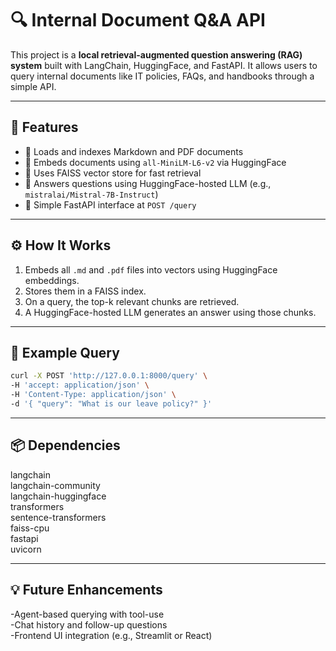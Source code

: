 # 🔍 Internal Document Q&A API

This project is a **local retrieval-augmented question answering (RAG) system** built with LangChain, HuggingFace, and FastAPI. It allows users to query internal documents like IT policies, FAQs, and handbooks through a simple API.

---

## 🚀 Features

- 📂 Loads and indexes Markdown and PDF documents
- 🧠 Embeds documents using `all-MiniLM-L6-v2` via HuggingFace
- 🔎 Uses FAISS vector store for fast retrieval
- 💬 Answers questions using HuggingFace-hosted LLM (e.g., `mistralai/Mistral-7B-Instruct`)
- 🧪 Simple FastAPI interface at `POST /query`

---


## ⚙️ How It Works

1. Embeds all `.md` and `.pdf` files into vectors using HuggingFace embeddings.
2. Stores them in a FAISS index.
3. On a query, the top-k relevant chunks are retrieved.
4. A HuggingFace-hosted LLM generates an answer using those chunks.

---

## 🧪 Example Query

```bash
curl -X POST 'http://127.0.0.1:8000/query' \
-H 'accept: application/json' \
-H 'Content-Type: application/json' \
-d '{ "query": "What is our leave policy?" }'
```
---

## 📦 Dependencies

langchain<br>
langchain-community<br>
langchain-huggingface<br>
transformers<br>
sentence-transformers<br>
faiss-cpu<br>
fastapi<br>
uvicorn<br>

---

## 💡 Future Enhancements

-Agent-based querying with tool-use<br>
-Chat history and follow-up questions<br>
-Frontend UI integration (e.g., Streamlit or React)<br>
